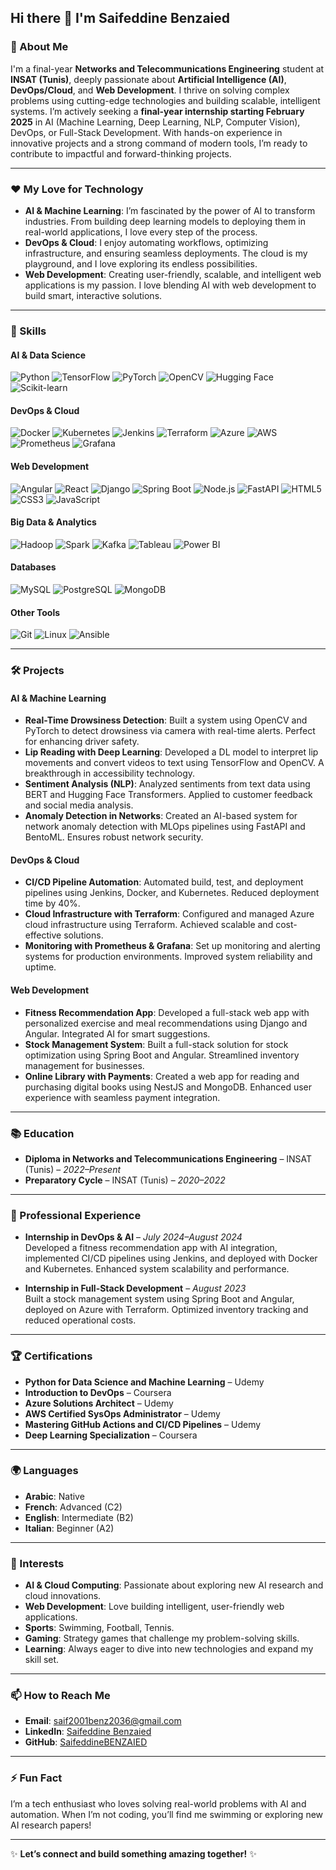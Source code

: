 ## Hi there 👋 I'm Saifeddine Benzaied

### 🚀 About Me
I'm a final-year **Networks and Telecommunications Engineering** student at **INSAT (Tunis)**, deeply passionate about **Artificial Intelligence (AI)**, **DevOps/Cloud**, and **Web Development**. I thrive on solving complex problems using cutting-edge technologies and building scalable, intelligent systems. I’m actively seeking a **final-year internship starting February 2025** in AI (Machine Learning, Deep Learning, NLP, Computer Vision), DevOps, or Full-Stack Development. With hands-on experience in innovative projects and a strong command of modern tools, I’m ready to contribute to impactful and forward-thinking projects.

---

### ❤️ My Love for Technology
- **AI & Machine Learning**: I’m fascinated by the power of AI to transform industries. From building deep learning models to deploying them in real-world applications, I love every step of the process.
- **DevOps & Cloud**: I enjoy automating workflows, optimizing infrastructure, and ensuring seamless deployments. The cloud is my playground, and I love exploring its endless possibilities.
- **Web Development**: Creating user-friendly, scalable, and intelligent web applications is my passion. I love blending AI with web development to build smart, interactive solutions.

---

### 🔧 Skills

#### **AI & Data Science**
![Python](https://img.shields.io/badge/Python-3776AB?style=for-the-badge&logo=python&logoColor=white)
![TensorFlow](https://img.shields.io/badge/TensorFlow-FF6F00?style=for-the-badge&logo=tensorflow&logoColor=white)
![PyTorch](https://img.shields.io/badge/PyTorch-EE4C2C?style=for-the-badge&logo=pytorch&logoColor=white)
![OpenCV](https://img.shields.io/badge/OpenCV-5C3EE8?style=for-the-badge&logo=opencv&logoColor=white)
![Hugging Face](https://img.shields.io/badge/Hugging%20Face-FFD21E?style=for-the-badge&logo=huggingface&logoColor=black)
![Scikit-learn](https://img.shields.io/badge/Scikit--Learn-F7931E?style=for-the-badge&logo=scikit-learn&logoColor=white)

#### **DevOps & Cloud**
![Docker](https://img.shields.io/badge/Docker-2496ED?style=for-the-badge&logo=docker&logoColor=white)
![Kubernetes](https://img.shields.io/badge/Kubernetes-326CE5?style=for-the-badge&logo=kubernetes&logoColor=white)
![Jenkins](https://img.shields.io/badge/Jenkins-D24939?style=for-the-badge&logo=jenkins&logoColor=white)
![Terraform](https://img.shields.io/badge/Terraform-7B42BC?style=for-the-badge&logo=terraform&logoColor=white)
![Azure](https://img.icons8.com/fluent/512/azure-1.png)
![AWS](https://uxwing.com/wp-content/themes/uxwing/download/brands-and-social-media/aws-icon.png)
![Prometheus](https://img.shields.io/badge/Prometheus-E6522C?style=for-the-badge&logo=prometheus&logoColor=white)
![Grafana](https://img.shields.io/badge/Grafana-F46800?style=for-the-badge&logo=grafana&logoColor=white)

#### **Web Development**
![Angular](https://img.shields.io/badge/Angular-DD0031?style=for-the-badge&logo=angular&logoColor=white)
![React](https://img.shields.io/badge/React-61DAFB?style=for-the-badge&logo=react&logoColor=black)
![Django](https://img.shields.io/badge/Django-092E20?style=for-the-badge&logo=django&logoColor=white)
![Spring Boot](https://img.shields.io/badge/Spring%20Boot-6DB33F?style=for-the-badge&logo=spring-boot&logoColor=white)
![Node.js](https://img.shields.io/badge/Node.js-339933?style=for-the-badge&logo=node.js&logoColor=white)
![FastAPI](https://img.shields.io/badge/FastAPI-009688?style=for-the-badge&logo=fastapi&logoColor=white)
![HTML5](https://img.shields.io/badge/HTML5-E34F26?style=for-the-badge&logo=html5&logoColor=white)
![CSS3](https://img.shields.io/badge/CSS3-1572B6?style=for-the-badge&logo=css3&logoColor=white)
![JavaScript](https://img.shields.io/badge/JavaScript-F7DF1E?style=for-the-badge&logo=javascript&logoColor=black)

#### **Big Data & Analytics**
![Hadoop](https://img.shields.io/badge/Hadoop-66CCFF?style=for-the-badge&logo=apache-hadoop&logoColor=black)
![Spark](https://img.shields.io/badge/Spark-E25A1C?style=for-the-badge&logo=apache-spark&logoColor=white)
![Kafka](https://img.shields.io/badge/Kafka-231F20?style=for-the-badge&logo=apache-kafka&logoColor=white)
![Tableau](https://img.shields.io/badge/Tableau-E97627?style=for-the-badge&logo=tableau&logoColor=white)
![Power BI](https://img.shields.io/badge/Power%20BI-F2C811?style=for-the-badge&logo=power-bi&logoColor=black)

#### **Databases**
![MySQL](https://img.shields.io/badge/MySQL-4479A1?style=for-the-badge&logo=mysql&logoColor=white)
![PostgreSQL](https://img.shields.io/badge/PostgreSQL-4169E1?style=for-the-badge&logo=postgresql&logoColor=white)
![MongoDB](https://img.shields.io/badge/MongoDB-47A248?style=for-the-badge&logo=mongodb&logoColor=white)

#### **Other Tools**
![Git](https://img.shields.io/badge/Git-F05032?style=for-the-badge&logo=git&logoColor=white)
![Linux](https://img.shields.io/badge/Linux-FCC624?style=for-the-badge&logo=linux&logoColor=black)
![Ansible](https://img.shields.io/badge/Ansible-EE0000?style=for-the-badge&logo=ansible&logoColor=white)

---

### 🛠️ Projects

#### **AI & Machine Learning**
- **Real-Time Drowsiness Detection**: Built a system using OpenCV and PyTorch to detect drowsiness via camera with real-time alerts. Perfect for enhancing driver safety.
- **Lip Reading with Deep Learning**: Developed a DL model to interpret lip movements and convert videos to text using TensorFlow and OpenCV. A breakthrough in accessibility technology.
- **Sentiment Analysis (NLP)**: Analyzed sentiments from text data using BERT and Hugging Face Transformers. Applied to customer feedback and social media analysis.
- **Anomaly Detection in Networks**: Created an AI-based system for network anomaly detection with MLOps pipelines using FastAPI and BentoML. Ensures robust network security.

#### **DevOps & Cloud**
- **CI/CD Pipeline Automation**: Automated build, test, and deployment pipelines using Jenkins, Docker, and Kubernetes. Reduced deployment time by 40%.
- **Cloud Infrastructure with Terraform**: Configured and managed Azure cloud infrastructure using Terraform. Achieved scalable and cost-effective solutions.
- **Monitoring with Prometheus & Grafana**: Set up monitoring and alerting systems for production environments. Improved system reliability and uptime.

#### **Web Development**
- **Fitness Recommendation App**: Developed a full-stack web app with personalized exercise and meal recommendations using Django and Angular. Integrated AI for smart suggestions.
- **Stock Management System**: Built a full-stack solution for stock optimization using Spring Boot and Angular. Streamlined inventory management for businesses.
- **Online Library with Payments**: Created a web app for reading and purchasing digital books using NestJS and MongoDB. Enhanced user experience with seamless payment integration.

---

### 📚 Education
- **Diploma in Networks and Telecommunications Engineering** – INSAT (Tunis) – *2022–Present*
- **Preparatory Cycle** – INSAT (Tunis) – *2020–2022*

---

### 💼 Professional Experience
- **Internship in DevOps & AI** – *July 2024–August 2024*  
  Developed a fitness recommendation app with AI integration, implemented CI/CD pipelines using Jenkins, and deployed with Docker and Kubernetes. Enhanced system scalability and performance.
  
- **Internship in Full-Stack Development** – *August 2023*  
  Built a stock management system using Spring Boot and Angular, deployed on Azure with Terraform. Optimized inventory tracking and reduced operational costs.

---

### 🏆 Certifications
- **Python for Data Science and Machine Learning** – Udemy
- **Introduction to DevOps** – Coursera
- **Azure Solutions Architect** – Udemy
- **AWS Certified SysOps Administrator** – Udemy
- **Mastering GitHub Actions and CI/CD Pipelines** – Udemy
- **Deep Learning Specialization** – Coursera

---

### 🌍 Languages
- **Arabic**: Native
- **French**: Advanced (C2)
- **English**: Intermediate (B2)
- **Italian**: Beginner (A2)

---

### 🎯 Interests
- **AI & Cloud Computing**: Passionate about exploring new AI research and cloud innovations.
- **Web Development**: Love building intelligent, user-friendly web applications.
- **Sports**: Swimming, Football, Tennis.
- **Gaming**: Strategy games that challenge my problem-solving skills.
- **Learning**: Always eager to dive into new technologies and expand my skill set.

---

### 📫 How to Reach Me
- **Email**: [saif2001benz2036@gmail.com](mailto:saif2001benz2036@gmail.com)
- **LinkedIn**: [Saifeddine Benzaied](https://www.linkedin.com/in/saifeddine-benzaied-57a856243)
- **GitHub**: [SaifeddineBENZAIED](https://github.com/SaifeddineBENZAIED)

---

### ⚡ Fun Fact
I’m a tech enthusiast who loves solving real-world problems with AI and automation. When I’m not coding, you’ll find me swimming or exploring new AI research papers!

---

✨ **Let’s connect and build something amazing together!** ✨
